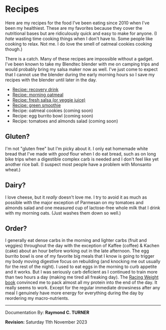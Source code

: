 # Recipes

Here are my recipes for the food I've been eating since 2010 when I've been my healthiest. These are my favorites because they cover the nutritional bases but are ridiculously quick and easy to make for anyone. (I *hate* wasting time cooking things when I don't have to. Some people like cooking to relax. Not me. I do love the smell of oatmeal cookies cooking though.)

There is a catch. Many of these recipes are impossible without a gadget. I've been known to take my Blendtec blender with me on camping trips and would probably bring my salsa maker now as well. I've just come to expect that I cannot use the blender during the early morning hours so I save my recipes with the blender until later in the day.

* [Recipe: recovery drink](../1125)
* [Recipe: morning oatmeal](../1126)
* [Recipe: fresh salsa (or veggie juice)](../1127)
* [Recipe: green smoothie](../1128)
* Recipe: oatmeal cookies (coming soon)
* Recipe: egg burrito bowl (coming soon)
* Recipe: tomatoes and almonds salad (coming soon)

## Gluten?

I'm not "gluten free" but I'm picky about it. I only eat homemade white bread that I've made with *good* flour when I do eat bread, such as on long bike trips when a digestible complex carb is needed and I don't feel like yet another rice ball. (I suspect most people have a problem with Monsanto wheat.)


## Dairy?

I love cheese, but it *really* doesn't love me. I try to avoid it as much as possible with the major exception of Parmesan on my tomatoes and almonds salad and one measured cup of lactose-free whole milk that I drink with my morning oats. (Just washes them down so well.)

## Order?

I generally eat dense carbs in the morning and lighter carbs (fruit and veggies) throughout the day with the exception of Kaffee (coffee) & Kachen (cake) about an hour before working out in the late afternoon. The egg burrito bowl is one of my favorite big meals that I know is going to trigger my body moving digestive focus on rebuilding (and knocking me out usually for the rest of the night). I used to eat eggs in the morning to curb appetite and it works. But I was seriously carb deficient as I continued to train more than two hours a day (making me tired all freaking day). The [Racing Weight book](https://amzn.to/47quAJg) convinced me to pack almost all my protein into the end of the day. It really seems to work. Except for the regular immediate drowsiness after any meal I genuinely have more energy for everything during the day by reordering my macro-nutrients.

---

Documentation By: **Raymond C. TURNER**

**Revision:** Saturday 11th November 2023